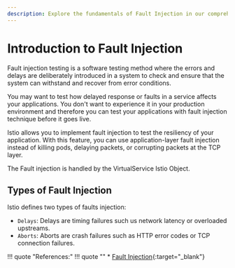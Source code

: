 ```yaml
---
description: Explore the fundamentals of Fault Injection in our comprehensive guide! Learn how to uncover vulnerabilities, enhance system resilience, and optimize performance through strategic fault introduction.
---
```


# Introduction to Fault Injection

Fault injection testing is a software testing method where the errors and delays are deliberately introduced in a system to check and ensure that the system can withstand and recover from error conditions.

You may want to test how delayed response or faults in a service affects your applications. You don't want to experience it in your production environment and therefore you can test your applications with fault injection technique before it goes live.

Istio allows you to implement fault injection to test the resiliency of your application. With this feature, you can use application-layer fault injection instead of killing pods, delaying packets, or corrupting packets at the TCP layer.

The Fault injection is handled by the VirtualService Istio Object.



## Types of Fault Injection

Istio defines two types of faults injection:

- `Delays`: Delays are timing failures such us network latency or overloaded upstreams.
- `Aborts`: Aborts are crash failures such as HTTP error codes or TCP connection failures.




!!! quote "References:"
    !!! quote ""
        * [Fault Injection]{:target="_blank"}


<!-- Hyperlinks -->
[Fault Injection]: https://www.istioworkshop.io/09-traffic-management/05-fault-injection/
